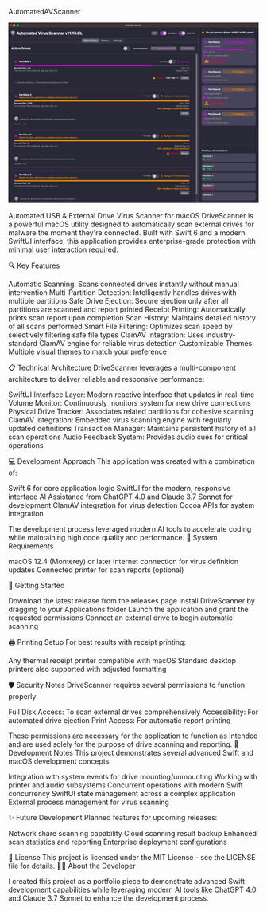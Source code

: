 AutomatedAVScanner

![AutomatedAVScanner Screenshot](https://github.com/thokzz/AutomatedAVScanner/blob/main/assets/AutomatedAVScanner%20App%20Scanning.png?raw=true)


Automated USB & External Drive Virus Scanner for macOS
DriveScanner is a powerful macOS utility designed to automatically scan external drives for malware the moment they're connected. Built with Swift 6 and a modern SwiftUI interface, this application provides enterprise-grade protection with minimal user interaction required.

🔍 Key Features

Automatic Scanning: Scans connected drives instantly without manual intervention
Multi-Partition Detection: Intelligently handles drives with multiple partitions
Safe Drive Ejection: Secure ejection only after all partitions are scanned and report printed
Receipt Printing: Automatically prints scan report upon completion
Scan History: Maintains detailed history of all scans performed
Smart File Filtering: Optimizes scan speed by selectively filtering safe file types
ClamAV Integration: Uses industry-standard ClamAV engine for reliable virus detection
Customizable Themes: Multiple visual themes to match your preference

📋 Technical Architecture
DriveScanner leverages a multi-component architecture to deliver reliable and responsive performance:

SwiftUI Interface Layer: Modern reactive interface that updates in real-time
Volume Monitor: Continuously monitors system for new drive connections
Physical Drive Tracker: Associates related partitions for cohesive scanning
ClamAV Integration: Embedded virus scanning engine with regularly updated definitions
Transaction Manager: Maintains persistent history of all scan operations
Audio Feedback System: Provides audio cues for critical operations

💻 Development Approach
This application was created with a combination of:

Swift 6 for core application logic
SwiftUI for the modern, responsive interface
AI Assistance from ChatGPT 4.0 and Claude 3.7 Sonnet for development
ClamAV integration for virus detection
Cocoa APIs for system integration

The development process leveraged modern AI tools to accelerate coding while maintaining high code quality and performance.
🔧 System Requirements

macOS 12.4 (Monterey) or later
Internet connection for virus definition updates
Connected printer for scan reports (optional)

🚀 Getting Started

Download the latest release from the releases page
Install DriveScanner by dragging to your Applications folder
Launch the application and grant the requested permissions
Connect an external drive to begin automatic scanning

🖨️ Printing Setup
For best results with receipt printing:

Any thermal receipt printer compatible with macOS
Standard desktop printers also supported with adjusted formatting

🛡️ Security Notes
DriveScanner requires several permissions to function properly:

Full Disk Access: To scan external drives comprehensively
Accessibility: For automated drive ejection
Print Access: For automatic report printing

These permissions are necessary for the application to function as intended and are used solely for the purpose of drive scanning and reporting.
📝 Development Notes
This project demonstrates several advanced Swift and macOS development concepts:

Integration with system events for drive mounting/unmounting
Working with printer and audio subsystems
Concurrent operations with modern Swift concurrency
SwiftUI state management across a complex application
External process management for virus scanning

✨ Future Development
Planned features for upcoming releases:

Network share scanning capability
Cloud scanning result backup
Enhanced scan statistics and reporting
Enterprise deployment configurations

📜 License
This project is licensed under the MIT License - see the LICENSE file for details.
👨‍💻 About the Developer

I created this project as a portfolio piece to demonstrate advanced Swift development capabilities while leveraging modern AI tools like ChatGPT 4.0 and Claude 3.7 Sonnet to enhance the development process.
